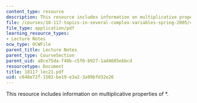 ```yaml
---
content_type: resource
description: This resource includes information on multiplicative properties of *.
file: /courses/18-117-topics-in-several-complex-variables-spring-2005/c648e72f1502be19e3a23a99bfd32e26_18117_lec21.pdf
file_type: application/pdf
learning_resource_types:
- Lecture Notes
ocw_type: OCWFile
parent_title: Lecture Notes
parent_type: CourseSection
parent_uid: a8ce75da-f40b-c5f0-b927-1ad4605ebbcd
resourcetype: Document
title: 18117_lec21.pdf
uid: c648e72f-1502-be19-e3a2-3a99bfd32e26
---
```

This resource includes information on multiplicative properties of *.

